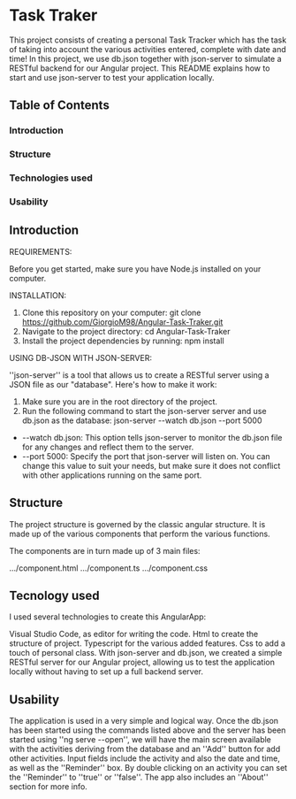 # Task Traker

This project consists of creating a personal Task Tracker which has the task of taking into account the various activities entered, complete with date and time!
In this project, we use db.json together with json-server to simulate a RESTful backend for our Angular project. This README explains how to start and use json-server to test your application locally.


## Table of Contents
### Introduction
### Structure
### Technologies used
### Usability


## Introduction

REQUIREMENTS:

Before you get started, make sure you have Node.js installed on your computer.

INSTALLATION:

1. Clone this repository on your computer: git clone https://github.com/GiorgioM98/Angular-Task-Traker.git
2. Navigate to the project directory: cd Angular-Task-Traker
3. Install the project dependencies by running: npm install

USING DB-JSON WITH JSON-SERVER:

''json-server'' is a tool that allows us to create a RESTful server using a JSON file as our "database". Here's how to make it work:

1. Make sure you are in the root directory of the project.
2. Run the following command to start the json-server server and use db.json as the database: json-server --watch db.json --port 5000

* --watch db.json: This option tells json-server to monitor the db.json file for any changes and reflect them to the server.
* --port 5000: Specify the port that json-server will listen on. You can change this value to suit your needs, but make sure it does not conflict with other applications running on the same port.


## Structure

The project structure is governed by the classic angular structure.
It is made up of the various components that perform the various functions.

The components are in turn made up of 3 main files:

.../component.html
.../component.ts
.../component.css


## Tecnology used

I used several technologies to create this AngularApp:

Visual Studio Code, as editor for writing the code.
Html to create the structure of project.
Typescript for the various added features.
Css to add a touch of personal class.
With json-server and db.json, we created a simple RESTful server for our Angular project, allowing us to test the application locally without having to set up a full backend server.


## Usability

The application is used in a very simple and logical way.
Once the db.json has been started using the commands listed above and the server has been started using ''ng serve --open'', we will have the main screen available with the activities deriving from the database and an ''Add'' button for add other activities.
Input fields include the activity and also the date and time, as well as the ''Reminder'' box.
By double clicking on an activity you can set the ''Reminder'' to ''true'' or ''false''.
The app also includes an ''About'' section for more info.
